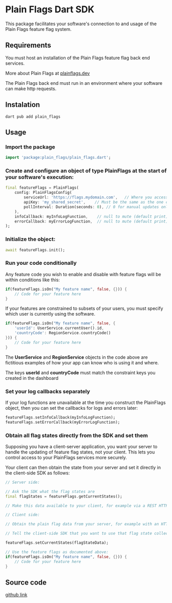 # Plain Flags Dart SDK

This package facilitates your software's connection to and usage of the Plain Flags feature flag system.

## Requirements

You must host an installation of the Plain Flags feature flag back end services.

More about Plain Flags at [plainflags.dev](https://plainflags.dev)

The Plain Flags back end must run in an environment where your software can make http requests.

## Instalation

```
dart pub add plain_flags
```

## Usage

### Import the package

```dart
import 'package:plain_flags/plain_flags.dart';
```

### Create and configure an object of type PlainFlags at the start of your software's execution:

```dart
final featureFlags = PlainFlags(
    config: PlainFlagsConfig(
        serviceUrl: 'https://flags.mydomain.com',   // Where you access the states service
        apiKey: 'my_shared_secret',    // Must be the same as the one configured on the back end
        pollInterval: Duration(seconds: 0), // 0 for manual updates only
    ),
    infoCallback: myInfoLogFunction,    // null to mute (default print)
    errorCallback: myErrorLogFunction,  // null to mute (default print)
);
```

### Initialize the object:

```dart
await featureFlags.init();
```

### Run your code conditionally

Any feature code you wish to enable and disable with feature flags will be within conditions like this:

```dart
if(featureFlags.isOn("My feature name", false, {})) {
    // Code for your feature here
}
```

If your features are constrained to subsets of your users, you must specify which user is currently using the software.

```dart
if(featureFlags.isOn("My feature name", false, {
    'userId': UserService.currentUser().id,
    'countryCode': RegionService.countryCode()
})) {
    // Code for your feature here
}
```

The **UserService** and **RegionService** objects in the code above are fictitious examples of how your app can know who is using it and where.

The keys **userId** and **countryCode** must match the constraint keys you created in the dashboard

### Set your log callbacks separately

If your log functions are unavailable at the time you construct the PlainFlags object, then you can set the callbacks for logs and errors later:

```dart
featureFlags.setInfoCallback(myInfoLogFunction);
featureFlags.setErrorCallback(myErrorLogFunction);
```

### Obtain all flag states directly from the SDK and set them

Supposing you have a client-server application, you want your server to handle the updating of feature flag states, not your client. This lets you control access to your PlainFlags services more securely.

Your client can then obtain the state from your server and set it directly in the client-side SDK as follows:

```dart
// Server side:

// Ask the SDK what the flag states are
final flagStates = featureFlags.getCurrentStates();

// Make this data available to your client, for example via a REST HTTP endpoint.
```

```dart
// Client side:

// Obtain the plain flag data from your server, for example with an HTTP GET request to a secure endpoint

// Tell the client-side SDK that you want to use that flag state collection:

featureFlags.setCurrentStates(flagStateData);

// Use the feature flags as documented above:
if(featureFlags.isOn("My feature name", false, {})) {
    // Code for your feature here
}
```

## Source code

[github link](https://github.com/andreileonte1981/plain-flags/tree/main/sdk/dart)
